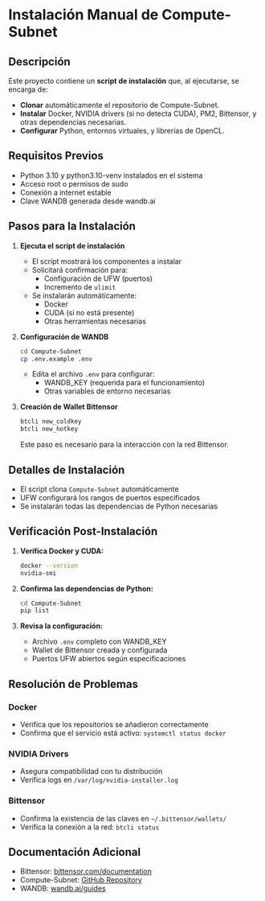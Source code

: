 # Instalación Manual de Compute-Subnet

## Descripción
Este proyecto contiene un **script de instalación** que, al ejecutarse, se encarga de:
* **Clonar** automáticamente el repositorio de Compute-Subnet.
* **Instalar** Docker, NVIDIA drivers (si no detecta CUDA), PM2, Bittensor, y otras dependencias necesarias.
* **Configurar** Python, entornos virtuales, y librerías de OpenCL.

## Requisitos Previos
* Python 3.10 y python3.10-venv instalados en el sistema
* Acceso root o permisos de sudo
* Conexión a internet estable
* Clave WANDB generada desde wandb.ai

## Pasos para la Instalación

1. **Ejecuta el script de instalación**
   * El script mostrará los componentes a instalar
   * Solicitará confirmación para:
     - Configuración de UFW (puertos)
     - Incremento de `ulimit`
   * Se instalarán automáticamente:
     - Docker
     - CUDA (si no está presente)
     - Otras herramientas necesarias

2. **Configuración de WANDB**
   ```bash
   cd Compute-Subnet
   cp .env.example .env
   ```
   * Edita el archivo `.env` para configurar:
     - WANDB_KEY (requerida para el funcionamiento)
     - Otras variables de entorno necesarias

3. **Creación de Wallet Bittensor**
   ```bash
   btcli new_coldkey
   btcli new_hotkey
   ```
   Este paso es necesario para la interacción con la red Bittensor.

## Detalles de Instalación
* El script clona `Compute-Subnet` automáticamente
* UFW configurará los rangos de puertos especificados
* Se instalarán todas las dependencias de Python necesarias

## Verificación Post-Instalación

1. **Verifica Docker y CUDA:**
   ```bash
   docker --version
   nvidia-smi
   ```

2. **Confirma las dependencias de Python:**
   ```bash
   cd Compute-Subnet
   pip list
   ```

3. **Revisa la configuración:**
   * Archivo `.env` completo con WANDB_KEY
   * Wallet de Bittensor creada y configurada
   * Puertos UFW abiertos según especificaciones

## Resolución de Problemas

### Docker
* Verifica que los repositorios se añadieron correctamente
* Confirma que el servicio está activo: `systemctl status docker`

### NVIDIA Drivers
* Asegura compatibilidad con tu distribución
* Verifica logs en `/var/log/nvidia-installer.log`

### Bittensor
* Confirma la existencia de las claves en `~/.bittensor/wallets/`
* Verifica la conexión a la red: `btcli status`

## Documentación Adicional
* Bittensor: [bittensor.com/documentation](https://bittensor.com/documentation)
* Compute-Subnet: [GitHub Repository](https://github.com/opentensor/compute-subnet)
* WANDB: [wandb.ai/guides](https://wandb.ai/guides)